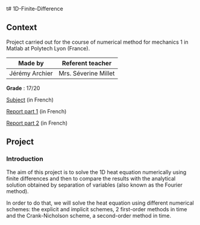t# 1D-Finite-Difference
## Context
Project carried out for the course of numerical method for mechanics 1 in Matlab at Polytech Lyon (France).

| Made by | Referent teacher | 
| ------------- |:-------------:|
| Jérémy Archier | Mrs. Séverine Millet |

**Grade** : 17/20

[Subject](Report/Enonce_TP_differences_finies_1D.pdf) (in French)

[Report part 1](Report/Compte_rendu_MNM1_partie_1.pdf) (in French)

[Report part 2](Report/Compte_rendu_MNM1_partie_1.pdf) (in French)


## Project
### Introduction
The aim of this project is to solve the 1D heat equation numerically using finite differences and then to compare the results with the analytical solution obtained by separation of variables (also known as the Fourier method).

In order to do that, we will solve the heat equation using different numerical schemes: the explicit and implicit schemes, 2 first-order methods in time and the Crank-Nicholson scheme, a second-order method in time.
